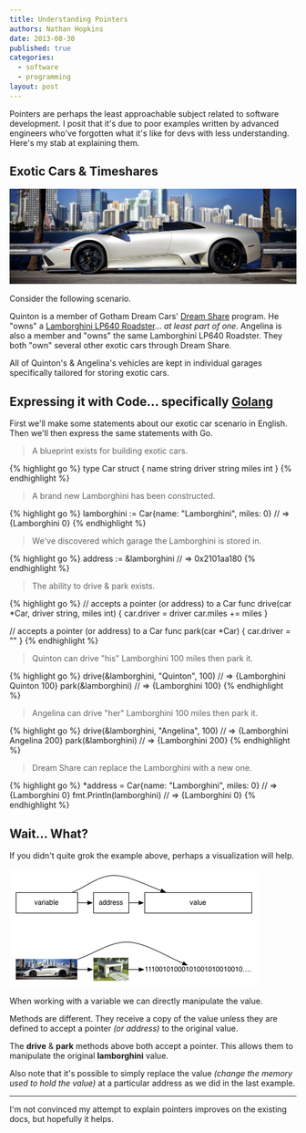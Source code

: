 ```yaml
---
title: Understanding Pointers
authors: Nathan Hopkins
date: 2013-08-30
published: true
categories:
  - software
  - programming
layout: post
---
```


Pointers are perhaps the least approachable subject related to software development.
I posit that it's due to poor examples written by advanced engineers
who've forgotten what it's like for devs with less understanding.
Here's my stab at explaining them.

## Exotic Cars & Timeshares

![Lamborghini](/public/images/lamborghini.jpg)

Consider the following scenario.

Quinton is a member of Gotham Dream Cars' [Dream Share](http://www.gothamdreamcars.com/dreamshare-club) program.
He "owns" a [Lamborghini LP640 Roadster](http://www.gothamdreamcars.com/exotic-car-rental/san-francisco/lamborghini-lp640-roadster)...
_at least part of one._
Angelina is also a member and "owns" the same Lamborghini LP640 Roadster.
They both "own" several other exotic cars through Dream Share.

All of Quinton's & Angelina's vehicles are kept in individual garages
specifically tailored for storing exotic cars.

## Expressing it with Code... specifically [Golang](http://golang.org/)

First we'll make some statements about our exotic car scenario in English.
Then we'll then express the same statements with Go.

> A blueprint exists for building exotic cars.

{% highlight go %}
type Car struct {
  name string
  driver string
  miles int
}
{% endhighlight %}

>  A brand new Lamborghini has been constructed.

{% highlight go %}
lamborghini := Car{name: "Lamborghini", miles: 0} // => {Lamborghini  0}
{% endhighlight %}

> We've discovered which garage the Lamborghini is stored in.

{% highlight go %}
address := &lamborghini // => 0x2101aa180
{% endhighlight %}

> The ability to drive & park exists.

{% highlight go %}
// accepts a pointer (or address) to a Car
func drive(car *Car, driver string, miles int) {
  car.driver = driver
  car.miles += miles
}

// accepts a pointer (or address) to a Car
func park(car *Car) {
  car.driver = ""
}
{% endhighlight %}

> Quinton can drive "his" Lamborghini 100 miles then park it.

{% highlight go %}
drive(&lamborghini, "Quinton", 100) // => {Lamborghini Quinton 100}
park(&lamborghini) // => {Lamborghini  100}
{% endhighlight %}

> Angelina can drive "her" Lamborghini 100 miles then park it.

{% highlight go %}
drive(&lamborghini, "Angelina", 100) // => {Lamborghini Angelina 200}
park(&lamborghini) // => {Lamborghini  200}
{% endhighlight %}

> Dream Share can replace the Lamborghini with a new one.

{% highlight go %}
*address = Car{name: "Lamborghini", miles: 0} // => {Lamborghini  0}
fmt.Println(lamborghini) // => {Lamborghini  0}
{% endhighlight %}

## Wait... What?

If you didn't quite grok the example above, perhaps a visualization will help.

![Pointers](/public/images/pointers.png)

When working with a variable we can directly manipulate the value.

Methods are different.
They receive a copy of the value unless they are defined to accept a pointer _(or address)_ to the original value.

The __drive__ & __park__ methods above both accept a pointer.
This allows them to manipulate the original __lamborghini__ value.

Also note that it's possible to simply replace the value _(change the memory used to hold the value)_
at a particular address as we did in the last example.

---

I'm not convinced my attempt to explain pointers improves
on the existing docs, but hopefully it helps.

